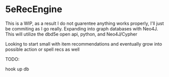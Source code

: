 # 5eRecEngine

This is a WIP, as a result I do not guarentee anything works properly, I'll just be commiting as I go really.
Expanding into graph databases with Neo4J.
This will utilize the dbd5e open api, python, and Neo4J/Cypher

Looking to start small with item recommendations and eventually grow into possible action or spell recs as well

TODO:

hook up db

